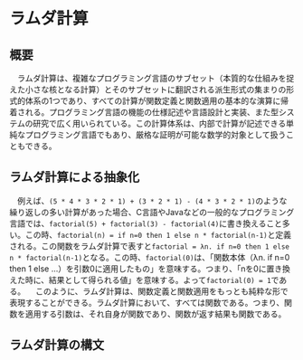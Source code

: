 # ラムダ計算

## 概要
 　ラムダ計算は、複雑なプログラミング言語のサブセット（本質的な仕組みを捉えた小さな核となる計算）とそのサブセットに翻訳される派生形式の集まりの形式的体系の1つであり、すべての計算が関数定義と関数適用の基本的な演算に帰着される。プログラミング言語の機能の仕様記述や言語設計と実装、また型システムの研究で広く用いられている。この計算体系は、内部で計算が記述できる単純なプログラミング言語でもあり、厳格な証明が可能な数学的対象として扱うこともできる。

## ラムダ計算による抽象化
 　例えば、`(5 * 4 * 3 * 2 * 1) + (3 * 2 * 1) - (4 * 3 * 2 * 1)`のような繰り返しの多い計算があった場合、C言語やJavaなどの一般的なプログラミング言語では、`factorial(5) + factorial(3) - factorial(4)`に書き換えること多い。この時、`factorial(n) = if n=0 then 1 else n * factorial(n-1)`と定義される。この関数をラムダ計算で表すと`factorial = λn. if n=0 then 1 else n * factorial(n-1)`となる。この時、`factorial(0)`は、「関数本体（λn. if n=0 then 1 else ...）を引数0に適用したもの」を意味する。つまり、「nを0に置き換えた時に、結果として得られる値」を意味する。よって`factorial(0) = 1`である。
 　このように、ラムダ計算は、関数定義と関数適用をもっとも純粋な形で表現することができる。ラムダ計算において、すべては関数である。つまり、関数を適用する引数は、それ自身が関数であり、関数が返す結果も関数である。

## ラムダ計算の構文
